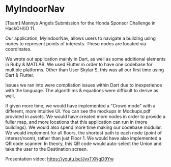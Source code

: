 # MyIndoorNav
[Team] Mannys Angels
Submission for the Honda Sponsor Challenge in HackOH\IO 11.

Our application, MyIndoorNav, allows users to navigate a building using nodes to represent points of interests. These nodes are located via coordinates.

We wrote out application mainly in Dart, as well as some additional elements in Ruby & MATLAB. We used Flutter in order to have one codebase for multiple platforms. Other than User Skylar S, this was all our first time using Dart & Flutter. 

Issues we ran into were compliation issues within Dart due to inexperience with the language. The algorithims & equations were difficult to derive as well.

If given more time, we would have implemented a "Crowd mode" with a different, more intuitive UI. You can see the mockups in Mockups.pdf provided in assets. We would have created more nodes in order to provide a fuller map, and more locations that this application can run in (more buildings). We would also spend more time making our codebase modular. We would implement for all floors, the shortest path to each node (point of interest/room), rather than just Floor 1. We would have also implemented a QR code scanner. In theory, this QR code would auto-select the Union and take the user to the Destination screen.


Presentation video: https://youtu.be/JvxTXNgD9Yw
